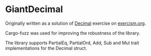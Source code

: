 # GiantDecimal

Originally written as a solution of [Decimal](https://exercism.org/tracks/rust/exercises/decimal) exercise on [exercism.org](https://exercism.org).

Cargo-fuzz was used for improving the robustness of the library.

The library supports PartialEq, PartialOrd, Add, Sub and Mul trait implementations for the Decimal struct.
